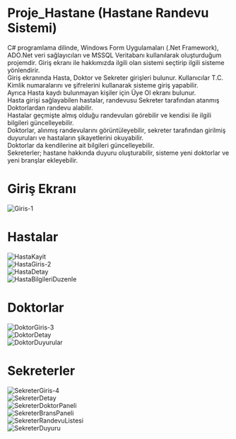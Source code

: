 # Proje_Hastane (Hastane Randevu Sistemi)
C# programlama dilinde, Windows Form Uygulamaları (.Net Framework), ADO.Net veri sağlayıcıları ve MSSQL Veritabanı kullanılarak oluşturduğum projemdir. Giriş ekranı ile hakkımızda ilgili olan sistemi seçtirip ilgili sisteme yönlendirir.<br/>
Giriş ekranında Hasta, Doktor ve Sekreter girişleri bulunur. Kullanıcılar T.C. Kimlik numaralarını ve şifrelerini kullanarak sisteme giriş yapabilir.<br/>
Ayrıca Hasta kaydı bulunmayan kişiler için Üye Ol ekranı bulunur.<br/>
Hasta girişi sağlayabilen hastalar, randevusu Sekreter tarafından atanmış Doktorlardan randevu alabilir.<br/>
Hastalar geçmişte almış olduğu randevuları görebilir ve kendisi ile ilgili bilgileri güncelleyebilir.<br/>
Doktorlar, alınmış randevularını görüntüleyebilir, sekreter tarafından girilmiş duyuruları ve hastaların şikayetlerini okuyabilir.<br/>
Doktorlar da kendilerine ait bilgileri güncelleyebilir.<br/>
Sekreterler; hastane hakkında duyuru oluşturabilir, sisteme yeni doktorlar ve yeni branşlar ekleyebilir.<br/>

# Giriş Ekranı 
![Giris-1](https://github.com/user-attachments/assets/b23651f1-6fb8-4014-be8f-8193182287ef) <br/>

# Hastalar
![HastaKayit](https://github.com/user-attachments/assets/e8b90670-2221-4d2a-a5ae-2c7d2f6fd6fb) <br/>
![HastaGiris-2](https://github.com/user-attachments/assets/15fe3a1d-5ad6-4e70-b7f0-1a7729f4db26) <br/>
![HastaDetay](https://github.com/user-attachments/assets/528b66c5-a155-473e-aab5-b26ed4680ba8) <br/>
![HastaBilgileriDuzenle](https://github.com/user-attachments/assets/5f0233a2-ac2c-4881-9d2c-3bdbf0fb9203) <br/>
# Doktorlar

![DoktorGiris-3](https://github.com/user-attachments/assets/0c162188-d47a-4e0e-9603-3a5ada67753e) <br/>
![DoktorDetay](https://github.com/user-attachments/assets/fd34085e-e8ce-43c8-b0b2-66465ca0e008) <br/>
![DoktorDuyurular](https://github.com/user-attachments/assets/433d5719-b8a4-467b-bbf4-a5995dfdb787) <br/>

# Sekreterler
![SekreterGiris-4](https://github.com/user-attachments/assets/5c64dbcb-f194-4045-afc4-46630dfca34c) <br/>
![SekreterDetay](https://github.com/user-attachments/assets/388c76d0-0139-4f8f-b01f-4cb8e3665f81) <br/>
![SekreterDoktorPaneli](https://github.com/user-attachments/assets/d075202d-2c2c-4c06-ac26-74be4d9accdc) <br/>
![SekreterBransPaneli](https://github.com/user-attachments/assets/78f4500f-dc40-4162-bef8-1727a48e4995) <br/>
![SekreterRandevuListesi](https://github.com/user-attachments/assets/46d5080c-9c09-455c-9a2e-adba9478c37f) <br/>
![SekreterDuyuru](https://github.com/user-attachments/assets/e53c70fc-4821-45c4-8a7c-9a5e105ec43a) <br/>
